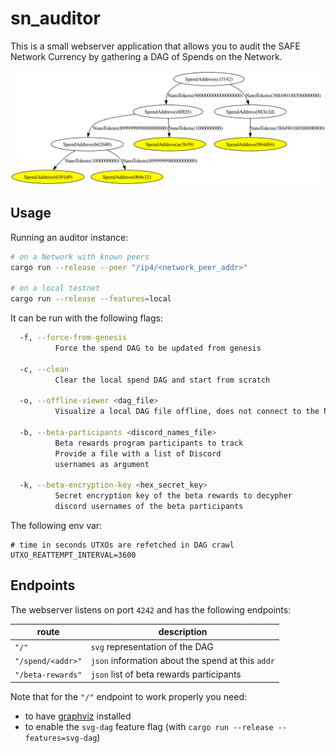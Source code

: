 # sn_auditor

This is a small webserver application that allows you to audit the SAFE Network Currency by gathering a DAG of Spends on the Network. 

![](./resources/dag.svg)

## Usage

Running an auditor instance:

```bash
# on a Network with known peers
cargo run --release --peer "/ip4/<network_peer_addr>"

# on a local testnet
cargo run --release --features=local
```

It can be run with the following flags:

```bash
  -f, --force-from-genesis
          Force the spend DAG to be updated from genesis

  -c, --clean
          Clear the local spend DAG and start from scratch

  -o, --offline-viewer <dag_file>
          Visualize a local DAG file offline, does not connect to the Network

  -b, --beta-participants <discord_names_file>
          Beta rewards program participants to track
          Provide a file with a list of Discord
          usernames as argument

  -k, --beta-encryption-key <hex_secret_key>
          Secret encryption key of the beta rewards to decypher
          discord usernames of the beta participants
```

The following env var:

```
# time in seconds UTXOs are refetched in DAG crawl
UTXO_REATTEMPT_INTERVAL=3600
```

## Endpoints

The webserver listens on port `4242` and has the following endpoints:

| route             | description                                       |
|-------------------|---------------------------------------------------|
|`"/"`              | `svg` representation of the DAG                   |
|`"/spend/<addr>"`  | `json` information about the spend at this `addr` |
|`"/beta-rewards"`  | `json` list of beta rewards participants          |

Note that for the `"/"` endpoint to work properly you need:
- to have [graphviz](https://graphviz.org/download/) installed
- to enable the `svg-dag` feature flag (with `cargo run --release --features=svg-dag`)
